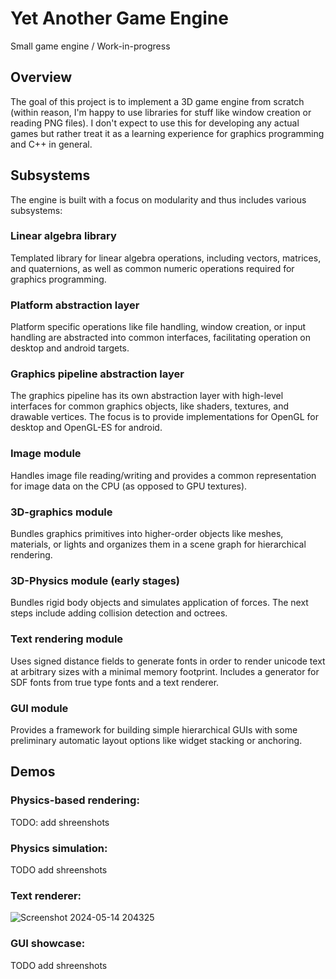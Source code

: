 # Yet Another Game Engine
Small game engine / Work-in-progress

## Overview
The goal of this project is to implement a 3D game engine from scratch (within reason, I'm happy to use libraries for stuff like window creation or reading PNG files). I don't expect to use this for developing any actual games but rather treat it as a learning experience for graphics programming and C++ in general.

## Subsystems
The engine is built with a focus on modularity and thus includes various subsystems:

### Linear algebra library
Templated library for linear algebra operations, including vectors, matrices, and quaternions, as well as common numeric operations required for graphics programming.
### Platform abstraction layer
Platform specific operations like file handling, window creation, or input handling are abstracted into common interfaces, facilitating operation on desktop and android targets.
### Graphics pipeline abstraction layer
The graphics pipeline has its own abstraction layer with high-level interfaces for common graphics objects, like shaders, textures, and drawable vertices. The focus is to provide implementations for OpenGL for desktop and OpenGL-ES for android.
### Image module
Handles image file reading/writing and provides a common representation for image data on the CPU (as opposed to GPU textures). 
### 3D-graphics module
Bundles graphics primitives into higher-order objects like meshes, materials, or lights and organizes them in a scene graph for hierarchical rendering.   
### 3D-Physics module (early stages)
Bundles rigid body objects and simulates application of forces. The next steps include adding collision detection and octrees.  
### Text rendering module
Uses signed distance fields to generate fonts in order to render unicode text at arbitrary sizes with a minimal memory footprint. Includes a generator for SDF fonts from true type fonts and a text renderer.
### GUI module
Provides a framework for building simple hierarchical GUIs with some preliminary automatic layout options like widget stacking or anchoring.  

## Demos
### Physics-based rendering:
TODO: add shreenshots

### Physics simulation:
TODO add shreenshots

### Text renderer:
![Screenshot 2024-05-14 204325](https://github.com/NiklasReiche/yage/assets/29310846/a20b7261-b89a-4054-af16-9773c0e997f7)

### GUI showcase:
TODO add shreenshots
